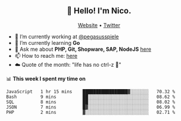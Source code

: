 <h2 align="center">👋 Hello! I'm Nico.</h2>
<p align="center">
  <a href="https://gruselhaus.com">Website</a> •
  <a href="https://twitter.com/NicoFinkernagel">Twitter</a>
</p>


- 🔭 I’m currently working at [@pegasusspiele](https://github.com/pegasusspiele)
- 🌱 I’m currently learning **Go**
- 💬 Ask me about **PHP, Git, Shopware, SAP, NodeJS** [here](https://github.com/gruselhaus/gruselhaus/issues)
- 📫 How to reach me: [here](https://github.com/gruselhaus/gruselhaus/issues)
- ☁️ Quote of the month: "life has no ctrl-z 🌴"

📊 **This week I spent my time on**
<!--START_SECTION:waka-->
```text
JavaScript   1 hr 15 mins    █████████████████▓░░░░░░░   70.32 % 
Bash         9 mins          ██░░░░░░░░░░░░░░░░░░░░░░░   08.62 % 
SQL          8 mins          ██░░░░░░░░░░░░░░░░░░░░░░░   08.02 % 
JSON         7 mins          █▓░░░░░░░░░░░░░░░░░░░░░░░   06.99 % 
PHP          2 mins          ▓░░░░░░░░░░░░░░░░░░░░░░░░   02.71 % 
```
<!--END_SECTION:waka-->
